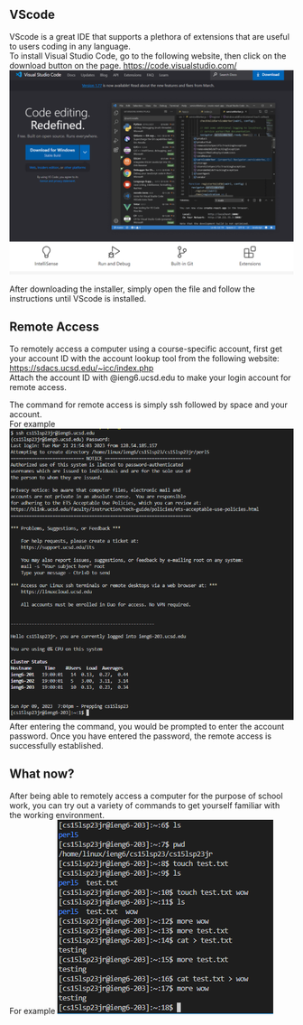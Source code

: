 ## VScode
VScode is a great IDE that supports a plethora of extensions that are useful to users coding in any language.  
To install Visual Studio Code, go to the following website, then click on the download button on the page.
https://code.visualstudio.com/
![Image](VSC.png)

After downloading the installer, simply open the file and follow the instructions until VScode is installed.

## Remote Access
To remotely access a computer using a course-specific account, first get your account ID with the account lookup tool from
the following website: https://sdacs.ucsd.edu/~icc/index.php  
Attach the account ID with @ieng6.ucsd.edu to make your login account for remote access.

The command for remote access is simply ssh followed by space and your account.  
For example
![Image](ssh.png)
After entering the command, you would be prompted to enter the account password.
Once you have entered the password, the remote access is successfully established.

## What now?
After being able to remotely access a computer for the purpose of school work, you can try out a variety of commands 
to get yourself familiar with the working environment.  
For example
![Image](commands.png)
